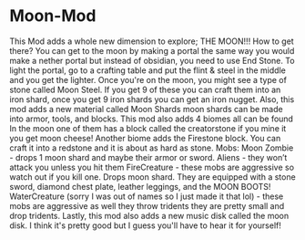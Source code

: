 # Moon-Mod
This Mod adds a whole new dimension to explore; THE MOON!!!        How to get there?  You can get to the moon by making a portal the same way you would make a nether portal but instead of obsidian, you need to use End Stone.  To light the portal, go to a crafting table and put the flint &amp; steel in the middle and you get the lighter.           Once you're on the moon, you might see a type of stone called Moon Steel. If you get 9 of these you can craft them into an iron shard, once you get 9 iron shards you can get an iron nugget.     Also, this mod adds a new material called Moon Shards moon shards can be made into armor, tools, and blocks.     This mod also adds 4 biomes all can be found In the moon one of them has a block called the creatorstone if you mine it you get moon cheese!  Another biome adds the Firestone block. You can craft it into a redstone and it is about as hard as stone.        Mobs:  Moon Zombie - drops 1 moon shard and maybe their armor or sword.        Aliens - they won’t attack you unless you hit them        FireCreature - these mobs are aggressive so watch out if you kill one. Drops moon shard. They are equipped with a stone sword, diamond chest plate, leather leggings, and the MOON BOOTS!        WaterCreature (sorry I was out of names so I just made it that lol) - these mobs are aggressive as well they throw tridents they are pretty small and drop tridents.        Lastly, this mod also adds a new music disk called the moon disk. I think it's pretty good but I guess you'll have to hear it for yourself!
